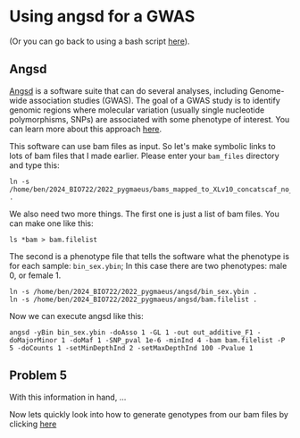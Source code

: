 # Using angsd for a GWAS

(Or you can go back to using a bash script [here](https://github.com/evansbenj/BIO720/blob/master/3_Lecture_3_Automating_alignment_with_bash.md)).

## Angsd

[Angsd](https://www.popgen.dk/angsd/index.php/ANGSD) is a software suite that can do several analyses, including Genome-wide association studies (GWAS). The goal of a GWAS study is to identify genomic regions where molecular variation (usually single nucleotide polymorphisms, SNPs) are associated with some phenotype of interest. You can learn more about this approach [here](https://en.wikipedia.org/wiki/Genome-wide_association_study).

This software can use bam files as input. So let's make symbolic links to lots of bam files that I made earlier. Please enter your `bam_files` directory and type this:
```
ln -s /home/ben/2024_BIO722/2022_pygmaeus/bams_mapped_to_XLv10_concatscaf_no_readgroups/* .
```
We also need two more things. The first one is just a list of bam files. You can make one like this:
```
ls *bam > bam.filelist
```


The second is a phenotype file that tells the software what the phenotype is for each sample: `bin_sex.ybin`; In this case there are two phenotypes: male 0, or female 1.

```
ln -s /home/ben/2024_BIO722/2022_pygmaeus/angsd/bin_sex.ybin .
ln -s /home/ben/2024_BIO722/2022_pygmaeus/angsd/bam.filelist .
```

Now we can execute angsd like this:
```
angsd -yBin bin_sex.ybin -doAsso 1 -GL 1 -out out_additive_F1 -doMajorMinor 1 -doMaf 1 -SNP_pval 1e-6 -minInd 4 -bam bam.filelist -P 5 -doCounts 1 -setMinDepthInd 2 -setMaxDepthInd 100 -Pvalue 1
```


## Problem 5

With this information in hand, ...


Now lets quickly look into how to generate genotypes from our bam files by clicking [here](https://github.com/evansbenj/2024_BIO722/blob/master/5_genotyping_with_samtools_and_bcftools.md)



